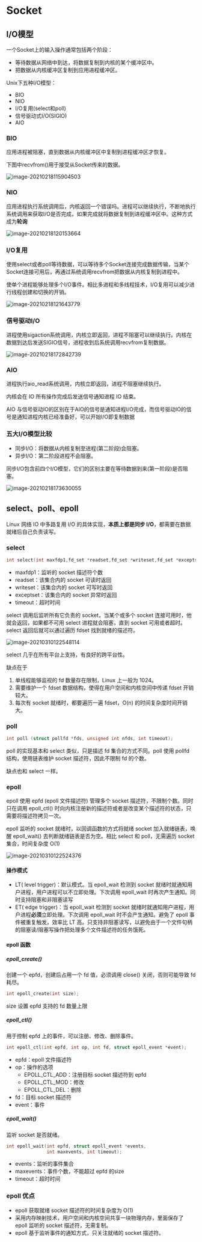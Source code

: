 # Socket

## I/O模型

一个Socket上的输入操作通常包括两个阶段：

- 等待数据从网络中到达，将数据复制到内核的某个缓冲区中。
- 把数据从内核缓冲区复制到应用进程缓冲区。

Unix下五种I/O模型：

- BIO
- NIO
- I/O复用(select和poll)
- 信号驱动式I/O(SIGIO)
- AIO

### BIO

应用进程被阻塞，直到数据从内核缓冲区中复制到进程缓冲区才恢复。

下图中recvfrom()用于接受从Socket传来的数据。

![image-20210218115904503](C:\Users\aasus\AppData\Roaming\Typora\typora-user-images\image-20210218115904503.png)

### NIO

应用进程执行系统调用后，内核返回一个错误吗。进程可以继续执行，不断地执行系统调用来获取I/O是否完成，如果完成就将数据复制到进程缓冲区中。这种方式成为**轮询**

![image-20210218120153664](C:\Users\aasus\AppData\Roaming\Typora\typora-user-images\image-20210218120153664.png)

### I/O复用

使用select或者poll等待数据，可以等待多个Socket连接完成数据传输，当某个Socket连接可用后，再通过系统调用recvfrom把数据从内核复制到进程中。

使单个进程能够处理多个I/O事件。相比多进程和多线程技术，I/O复用可以减少进行线程创建和切换的开销。

![image-20210218121643779](C:\Users\aasus\AppData\Roaming\Typora\typora-user-images\image-20210218121643779.png)

### 信号驱动I/O

进程使用sigaction系统调用，内核立即返回，进程不阻塞可以继续执行。内核在数据到达后发送SIGIO信号，进程收到后系统调用recvfrom复制数据。

![image-20210218172842739](C:\Users\aasus\AppData\Roaming\Typora\typora-user-images\image-20210218172842739.png)

### AIO

进程执行aio_read系统调用，内核立即返回，进程不阻塞继续执行。

内核会在 IO 所有操作完成后发送信号通知进程 IO 结束。

AIO 与信号驱动IO的区别在于AIO的信号是通知进程I/O完成，而信号驱动IO的信号是通知进程内核已经准备好，可以开始I/O即复制数据

### 五大I/O模型比较

- 同步I/O：将数据从内核复制至进程(第二阶段)会阻塞。
- 异步I/O：第二阶段进程不会阻塞。

同步I/O包含前四个I/O模型，它们的区别主要在等待数据到来(第一阶段)是否阻塞。

![image-20210218173630055](C:\Users\aasus\AppData\Roaming\Typora\typora-user-images\image-20210218173630055.png)

## select、poll、epoll

Linux 网络 IO 中多路复用 I/O 的具体实现，**本质上都是同步 I/O**，都需要在数据就绪后自己负责读写。

### select

```c
int select(int maxfdp1,fd_set *readset,fd_set *writeset,fd_set *exceptset,const struct timeval *timeout)
```

- maxfdp1：监听的 socket 描述符个数
- readset：该集合内的 socket 可读时返回
- writeset：该集合内的 socket 可写时返回
- exceptset：该集合内的 socket 异常时返回
- timeout：超时时间

select 调用后监听所有它负责的 socket，当某个或多个 socket 连接可用时，他就会返回，如果都不可用 select 进程就会阻塞，直到 socket 可用或者超时。select 返回后就可以通过遍历 fdset 找到就绪的描述符。

![image-20210310122548114](C:\Users\aasus\AppData\Roaming\Typora\typora-user-images\image-20210310122548114.png)

select 几乎在所有平台上支持，有良好的跨平台性。

缺点在于

1. 单线程能够监视的 fd 数量存在限制，Linux 上一般为 1024。
2. 需要维护一个 fdset 数据结构，使得在用户空间和内核空间中传递 fdset 开销较大。
3. 每次有 socket 就绪时，都要遍历一遍 fdset，O(n) 的时间复杂度时间开销大。

### poll

```c
int poll (struct pollfd *fds, unsigned int nfds, int timeout);
```

poll 的实现基本和 select 类似，只是描述 fd 集合的方式不同。poll 使用 pollfd 结构，使用链表维护 socket 描述符，因此不限制 fd 的个数。

缺点也和 select 一样。

### epoll

epoll 使用 epfd (epoll 文件描述符) 管理多个 socket 描述符，不限制个数。同时只在调用 epoll_ctl() 时向内核注册新的描述符或者是改变某个描述符的状态，只需要将描述符拷贝一次。

epoll 监听的 socket 就绪时，以回调函数的方式将就绪 socket 加入就绪链表，唤醒 epoll_wait() 去判断就绪链表是否为空。相比 select 和 poll，无需遍历 socket 集合，时间复杂度 O(1)

![image-20210310122524376](C:\Users\aasus\AppData\Roaming\Typora\typora-user-images\image-20210310122524376.png)

#### 操作模式

- LT( level trigger)：默认模式。当 epoll_wait 检测到 socket 就绪时就通知用户进程，用户进程可以不立即处理。下次调用 epoll_wait 时再次产生通知。同时支持阻塞和非阻塞读写
- ET( edge trigger)：当 epoll_wait 检测到 socket 就绪时就通知用户进程，用户进程**必须**立即处理。下次调用 epoll_wait 时不会产生通知。避免了 epoll 事件被重复触发，效率比 LT 高。只支持非阻塞读写，以避免由于一个文件句柄的阻塞读/阻塞写操作把处理多个文件描述符的任务饿死。

#### epoll 函数

##### epoll_create()

创建一个 epfd，创建后占用一个 fd 值，必须调用 close() 关闭，否则可能导致 fd 耗尽。

```c
int epoll_create(int size);
```

size 设置 epfd 支持的 fd 数量上限

##### epoll_ctl()

用于控制 epfd 上的事件，可以注册、修改、删除事件。

```c
int epoll_ctl(int epfd, int op, int fd, struct epoll_event *event);
```

- epfd：epoll 文件描述符
- op：操作的选项
  - EPOLL_CTL_ADD：注册目标 socket 描述符到 epfd
  - EPOLL_CTL_MOD：修改
  - EPOLL_CTL_DEL：删除
- fd：目标 socket 描述符
- event：事件

##### epoll_wait()

监听 socket 是否就绪。

```c
int epoll_wait(int epfd, struct epoll_event *events,
               int maxevents, int timeout);
```

- events：监听的事件集合
- maxevents：事件个数，不能超过 epfd 的size
- timeout：超时时间

### epoll 优点

- epoll 获取就绪 socket 描述符的时间复杂度为 O(1)
- 采用内存映射技术，用户空间和内核空间共享一块物理内存，里面保存了 epoll 监听的 socket 描述符，无需复制。
- epoll 基于监听事件的通知方式，只关注就绪的 socket 描述符。